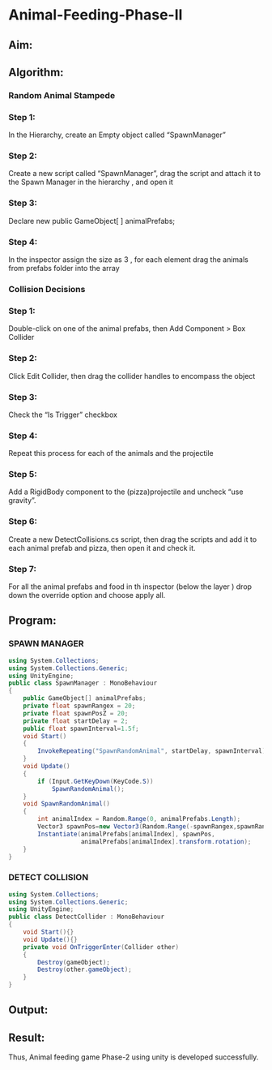 # Animal-Feeding-Phase-II

## Aim:

## Algorithm:
### Random Animal Stampede
### Step 1: 
In the Hierarchy, create an Empty object called “SpawnManager”
### Step 2: 
Create a new script called “SpawnManager”, drag the script and attach it to the Spawn Manager in the hierarchy , and open it
### Step 3: 
Declare new public GameObject[ ] animalPrefabs;
### Step 4: 
In the inspector assign the size as 3 , for each element drag the animals from prefabs folder into the array

### Collision Decisions
### Step 1: 
Double-click on one of the animal prefabs, then Add Component > Box Collider
### Step 2: 
Click Edit Collider, then drag the collider handles to encompass the object
### Step 3: 
Check the “Is Trigger” checkbox
### Step 4: 
Repeat this process for each of the animals and the projectile
### Step 5: 
Add a RigidBody component to the (pizza)projectile and uncheck “use gravity”.
### Step 6: 
Create a new DetectCollisions.cs script, then drag the scripts and add it to each animal prefab and pizza, then open it and check it.
### Step 7: 
For all the animal prefabs and food in th inspector (below the  layer ) drop down the override option and choose apply all.

## Program:
### SPAWN MANAGER
```c#
using System.Collections;
using System.Collections.Generic;
using UnityEngine;
public class SpawnManager : MonoBehaviour
{
    public GameObject[] animalPrefabs;
    private float spawnRangex = 20;
    private float spawnPosZ = 20;
    private float startDelay = 2;
    public float spawnInterval=1.5f;
    void Start()
    {
        InvokeRepeating("SpawnRandomAnimal", startDelay, spawnInterval);
    }
    void Update()
    {
        if (Input.GetKeyDown(KeyCode.S))
            SpawnRandomAnimal();
    }
    void SpawnRandomAnimal()
    {
        int animalIndex = Random.Range(0, animalPrefabs.Length);
        Vector3 spawnPos=new Vector3(Random.Range(-spawnRangex,spawnRangex),0,spawnPosZ);
        Instantiate(animalPrefabs[animalIndex], spawnPos, 
                    animalPrefabs[animalIndex].transform.rotation);
    }
}
```
### DETECT COLLISION
```C#
using System.Collections;
using System.Collections.Generic;
using UnityEngine;
public class DetectCollider : MonoBehaviour
{
    void Start(){}
    void Update(){}
    private void OnTriggerEnter(Collider other)
    {
        Destroy(gameObject);
        Destroy(other.gameObject);
    }
}
```
## Output:

## Result:
Thus, Animal feeding game Phase-2 using unity is developed successfully.
